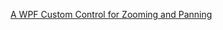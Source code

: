 [A WPF Custom Control for Zooming and Panning](https://www.codeproject.com/Articles/85603/A-WPF-custom-control-for-zooming-and-panning)